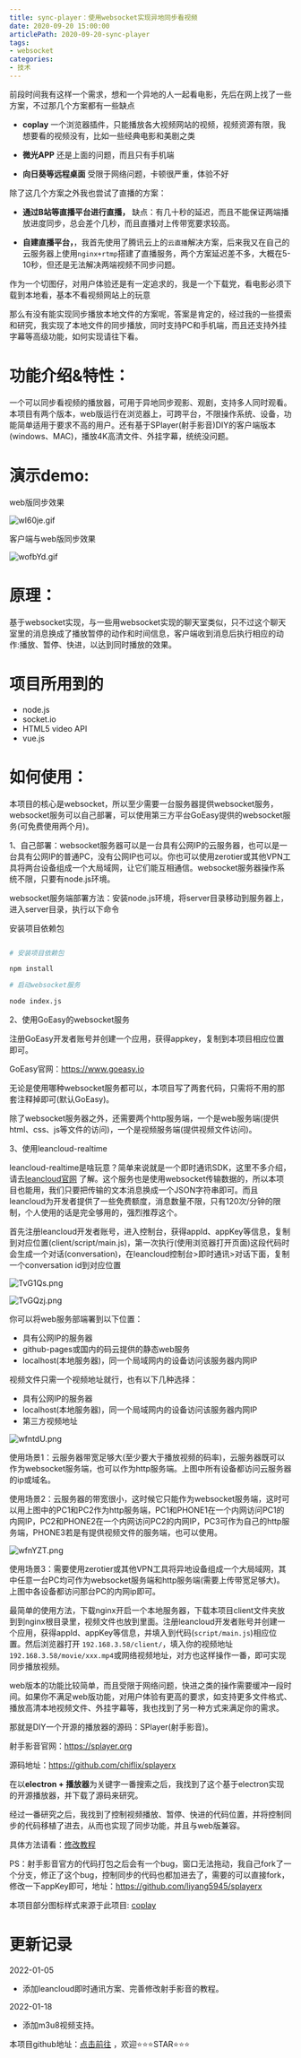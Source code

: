 ```yaml
---
title: sync-player：使用websocket实现异地同步看视频
date: 2020-09-20 15:00:00
articlePath: 2020-09-20-sync-player
tags: 
- websocket
categories:
- 技术
---
```


前段时间我有这样一个需求，想和一个异地的人一起看电影，先后在网上找了一些方案，不过那几个方案都有一些缺点

+ **coplay** 一个浏览器插件，只能播放各大视频网站的视频，视频资源有限，我想要看的视频没有，比如一些经典电影和美剧之类

+ **微光APP** 还是上面的问题，而且只有手机端

+ **向日葵等远程桌面** 受限于网络问题，卡顿很严重，体验不好

除了这几个方案之外我也尝试了直播的方案：

+ **通过B站等直播平台进行直播，** 缺点：有几十秒的延迟，而且不能保证两端播放进度同步，总会差个几秒，而且直播对上传带宽要求较高。

+ **自建直播平台，**，我首先使用了腾讯云上的`云直播`解决方案，后来我又在自己的云服务器上使用`nginx+rtmp`搭建了直播服务，两个方案延迟差不多，大概在5-10秒，但还是无法解决两端视频不同步问题。


作为一个切图仔，对用户体验还是有一定追求的，我是一个下载党，看电影必须下载到本地看，基本不看视频网站上的玩意

那么有没有能实现同步播放本地文件的方案呢，答案是肯定的，经过我的一些摸索和研究，我实现了本地文件的同步播放，同时支持PC和手机端，而且还支持外挂字幕等高级功能，如何实现请往下看。


# 功能介绍&特性：

一个可以同步看视频的播放器，可用于异地同步观影、观剧，支持多人同时观看。
本项目有两个版本，web版运行在浏览器上，可跨平台，不限操作系统、设备，功能简单适用于要求不高的用户。还有基于SPlayer(射手影音)DIY的客户端版本(windows、MAC)，播放4K高清文件、外挂字幕，统统没问题。

# 演示demo:

web版同步效果

![wI60je.gif](https://s1.ax1x.com/2020/09/19/wI60je.gif)

客户端与web版同步效果

![wofbYd.gif](https://s1.ax1x.com/2020/09/20/wofbYd.gif)


# 原理：

基于websocket实现，与一些用websocket实现的聊天室类似，只不过这个聊天室里的消息换成了播放暂停的动作和时间信息，客户端收到消息后执行相应的动作:播放、暂停、快进，以达到同时播放的效果。

# 项目所用到的
 + node.js 
 + socket.io
 + HTML5 video API 
 + vue.js

# 如何使用：

本项目的核心是websocket，所以至少需要一台服务器提供websocket服务，websocket服务可以自己部署，可以使用第三方平台GoEasy提供的websocket服务(可免费使用两个月)。

1、自己部署：websocket服务器可以是一台具有公网IP的云服务器，也可以是一台具有公网IP的普通PC，没有公网IP也可以。你也可以使用zerotier或其他VPN工具将两台设备组成一个大局域网，让它们能互相通信。websocket服务器操作系统不限，只要有node.js环境。

websocket服务端部署方法：安装node.js环境，将server目录移动到服务器上，进入server目录，执行以下命令

安装项目依赖包
```bash

# 安装项目依赖包

npm install 

# 启动websocket服务

node index.js

```

2、使用GoEasy的websocket服务

注册GoEasy开发者账号并创建一个应用，获得appkey，复制到本项目相应位置即可。

GoEasy官网：https://www.goeasy.io

无论是使用哪种websocket服务都可以，本项目写了两套代码，只需将不用的那套注释掉即可(默认GoEasy)。

除了websocket服务器之外，还需要两个http服务端，一个是web服务端(提供html、css、js等文件的访问)，一个是视频服务端(提供视频文件访问)。

3、使用leancloud-realtime

leancloud-realtime是啥玩意？简单来说就是一个即时通讯SDK，这里不多介绍，请去[leancloud官网](https://leancloud.cn/docs/realtime_v2.html) 了解。这个服务也是使用websocket传输数据的，所以本项目也能用，我们只要把传输的文本消息换成一个JSON字符串即可。而且leancloud为开发者提供了一些免费额度，消息数量不限，只有120次/分钟的限制，个人使用的话是完全够用的，强烈推荐这个。

首先注册leancloud开发者账号，进入控制台，获得appId、appKey等信息，复制到对应位置(client/script/main.js)，第一次执行(使用浏览器打开页面)这段代码时会生成一个对话(conversation)，在leancloud控制台>即时通讯>对话下面，复制一个conversation id到对应位置

![TvG1Qs.png](https://s4.ax1x.com/2022/01/05/TvG1Qs.png)

![TvGQzj.png](https://s4.ax1x.com/2022/01/05/TvGQzj.png)

你可以将web服务部端署到以下位置：

+ 具有公网IP的服务器
+ github-pages或国内的码云提供的静态web服务
+ localhost(本地服务器)，同一个局域网内的设备访问该服务器内网IP

视频文件只需一个视频地址就行，也有以下几种选择：

+ 具有公网IP的服务器
+ localhost(本地服务器)，同一个局域网内的设备访问该服务器内网IP
+ 第三方视频地址

![wfntdU.png](https://s1.ax1x.com/2020/09/17/wfntdU.png)

使用场景1：云服务器带宽足够大(至少要大于播放视频的码率)，云服务器既可以作为websocket服务端，也可以作为http服务端。上图中所有设备都访问云服务器的ip或域名。

使用场景2：云服务器的带宽很小，这时候它只能作为websocket服务端，这时可以用上图中的PC1和PC2作为http服务端，PC1和PHONE1在一个内网访问PC1的内网IP，PC2和PHONE2在一个内网访问PC2的内网IP，PC3可作为自己的http服务端，PHONE3若是有提供视频文件的服务端，也可以使用。

![wfnYZT.png](https://s1.ax1x.com/2020/09/17/wfnYZT.png)

使用场景3：需要使用zerotier或其他VPN工具将异地设备组成一个大局域网，其中任意一台PC均可作为websocket服务端和http服务端(需要上传带宽足够大)。上图中各设备都访问那台PC的内网ip即可。

最简单的使用方法，下载nginx开启一个本地服务器，下载本项目client文件夹放到到nginx根目录里，视频文件也放到里面。注册leancloud开发者账号并创建一个应用，获得appId、appKey等信息，并填入到代码(`script/main.js`)相应位置。然后浏览器打开 `192.168.3.58/client/`，填入你的视频地址`192.168.3.58/movie/xxx.mp4`或网络视频地址，对方也这样操作一番，即可实现同步播放视频。

web版本的功能比较简单，而且受限于网络问题，快进之类的操作需要缓冲一段时间。如果你不满足web版功能，对用户体验有更高的要求，如支持更多文件格式、播放高清本地视频文件、外挂字幕等，我也找到了另一种方式来满足你的需求。

那就是DIY一个开源的播放器的源码：SPlayer(射手影音)。

射手影音官网：https://splayer.org

源码地址：https://github.com/chiflix/splayerx

在以**electron + 播放器**为关键字一番搜索之后，我找到了这个基于electron实现的开源播放器，并下载了源码来研究。

经过一番研究之后，我找到了控制视频播放、暂停、快进的代码位置，并将控制同步的代码移植了进去，从而也实现了同步功能，并且与web版兼容。


具体方法请看：[修改教程](https://github.com/liyang5945/sync-player/blob/master/how-to-modify-splayer.md)

PS：射手影音官方的代码打包之后会有一个bug，窗口无法拖动，我自己fork了一个分支，修正了这个bug，控制同步的代码也都加进去了，需要的可以直接fork，修改一下appKey即可，地址：https://github.com/liyang5945/splayerx


本项目部分图标样式来源于此项目: [coplay](https://github.com/Justineo/coplay) 

# 更新记录

2022-01-05
- 添加leancloud即时通讯方案、完善修改射手影音的教程。

2022-01-18
- 添加m3u8视频支持。

本项目github地址：[点击前往](https://github.com/liyang5945/sync-player) ，欢迎⭐⭐⭐STAR⭐⭐⭐

